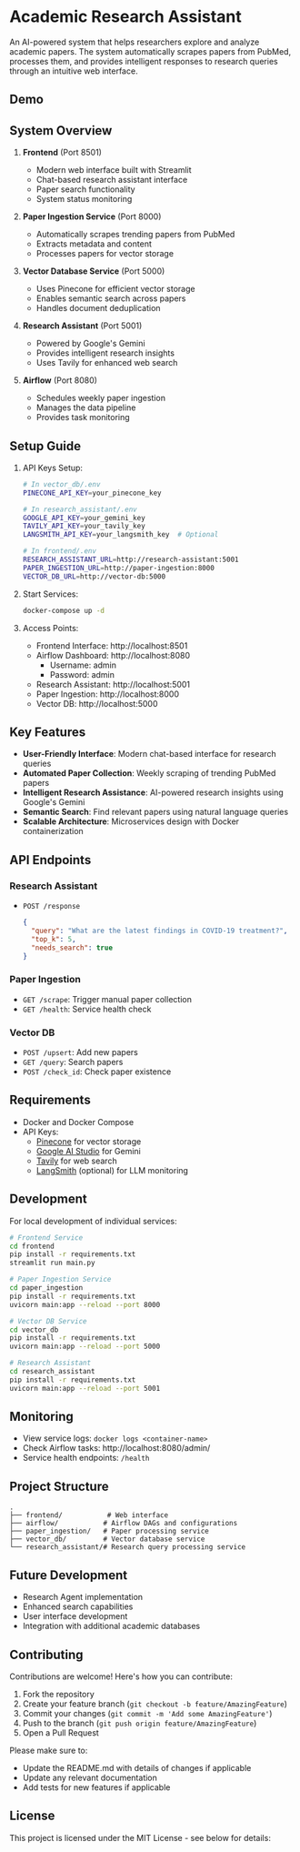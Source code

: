 # Academic Research Assistant

An AI-powered system that helps researchers explore and analyze academic papers. The system automatically scrapes papers from PubMed, processes them, and provides intelligent responses to research queries through an intuitive web interface.

## Demo

## System Overview


1. **Frontend** (Port 8501)
   - Modern web interface built with Streamlit
   - Chat-based research assistant interface
   - Paper search functionality
   - System status monitoring

2. **Paper Ingestion Service** (Port 8000)
   - Automatically scrapes trending papers from PubMed
   - Extracts metadata and content
   - Processes papers for vector storage

3. **Vector Database Service** (Port 5000)
   - Uses Pinecone for efficient vector storage
   - Enables semantic search across papers
   - Handles document deduplication

4. **Research Assistant** (Port 5001)
   - Powered by Google's Gemini
   - Provides intelligent research insights
   - Uses Tavily for enhanced web search

5. **Airflow** (Port 8080)
   - Schedules weekly paper ingestion
   - Manages the data pipeline
   - Provides task monitoring

## Setup Guide

1. API Keys Setup:
   ```bash
   # In vector_db/.env
   PINECONE_API_KEY=your_pinecone_key

   # In research_assistant/.env
   GOOGLE_API_KEY=your_gemini_key
   TAVILY_API_KEY=your_tavily_key
   LANGSMITH_API_KEY=your_langsmith_key  # Optional

   # In frontend/.env
   RESEARCH_ASSISTANT_URL=http://research-assistant:5001
   PAPER_INGESTION_URL=http://paper-ingestion:8000
   VECTOR_DB_URL=http://vector-db:5000
   ```

2. Start Services:
   ```bash
   docker-compose up -d
   ```

3. Access Points:
   - Frontend Interface: http://localhost:8501
   - Airflow Dashboard: http://localhost:8080 
     - Username: admin
     - Password: admin
   - Research Assistant: http://localhost:5001
   - Paper Ingestion: http://localhost:8000
   - Vector DB: http://localhost:5000

## Key Features

- **User-Friendly Interface**: Modern chat-based interface for research queries
- **Automated Paper Collection**: Weekly scraping of trending PubMed papers
- **Intelligent Research Assistance**: AI-powered research insights using Google's Gemini
- **Semantic Search**: Find relevant papers using natural language queries
- **Scalable Architecture**: Microservices design with Docker containerization

## API Endpoints

### Research Assistant
- `POST /response`
  ```json
  {
    "query": "What are the latest findings in COVID-19 treatment?",
    "top_k": 5,
    "needs_search": true
  }
  ```

### Paper Ingestion
- `GET /scrape`: Trigger manual paper collection
- `GET /health`: Service health check

### Vector DB
- `POST /upsert`: Add new papers
- `GET /query`: Search papers
- `POST /check_id`: Check paper existence

## Requirements

- Docker and Docker Compose
- API Keys:
  - [Pinecone](https://www.pinecone.io/) for vector storage
  - [Google AI Studio](https://aistudio.google.com/app/apikey) for Gemini
  - [Tavily](https://app.tavily.com/home) for web search
  - [LangSmith](https://smith.langchain.com/) (optional) for LLM monitoring

## Development

For local development of individual services:

```bash
# Frontend Service
cd frontend
pip install -r requirements.txt
streamlit run main.py

# Paper Ingestion Service
cd paper_ingestion
pip install -r requirements.txt
uvicorn main:app --reload --port 8000

# Vector DB Service
cd vector_db
pip install -r requirements.txt
uvicorn main:app --reload --port 5000

# Research Assistant
cd research_assistant
pip install -r requirements.txt
uvicorn main:app --reload --port 5001
```

## Monitoring

- View service logs: `docker logs <container-name>`
- Check Airflow tasks: http://localhost:8080/admin/
- Service health endpoints: `/health`

## Project Structure

```
.
├── frontend/           # Web interface
├── airflow/           # Airflow DAGs and configurations
├── paper_ingestion/   # Paper processing service
├── vector_db/         # Vector database service
└── research_assistant/# Research query processing service
```

## Future Development

- Research Agent implementation
- Enhanced search capabilities
- User interface development
- Integration with additional academic databases

## Contributing

Contributions are welcome! Here's how you can contribute:

1. Fork the repository
2. Create your feature branch (`git checkout -b feature/AmazingFeature`)
3. Commit your changes (`git commit -m 'Add some AmazingFeature'`)
4. Push to the branch (`git push origin feature/AmazingFeature`)
5. Open a Pull Request

Please make sure to:
- Update the README.md with details of changes if applicable
- Update any relevant documentation
- Add tests for new features if applicable

## License

This project is licensed under the MIT License - see below for details:



